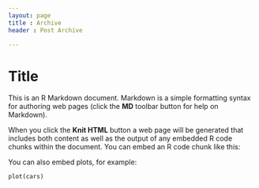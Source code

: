 ```yaml
---
layout: page
title : Archive
header : Post Archive

---
```


Title
========================================================

This is an R Markdown document. Markdown is a simple formatting syntax for authoring web pages (click the **MD** toolbar button for help on Markdown).

When you click the **Knit HTML** button a web page will be generated that includes both content as well as the output of any embedded R code chunks within the document. You can embed an R code chunk like this:



You can also embed plots, for example:

```{r fig.width=7, fig.height=6}
plot(cars)
```

